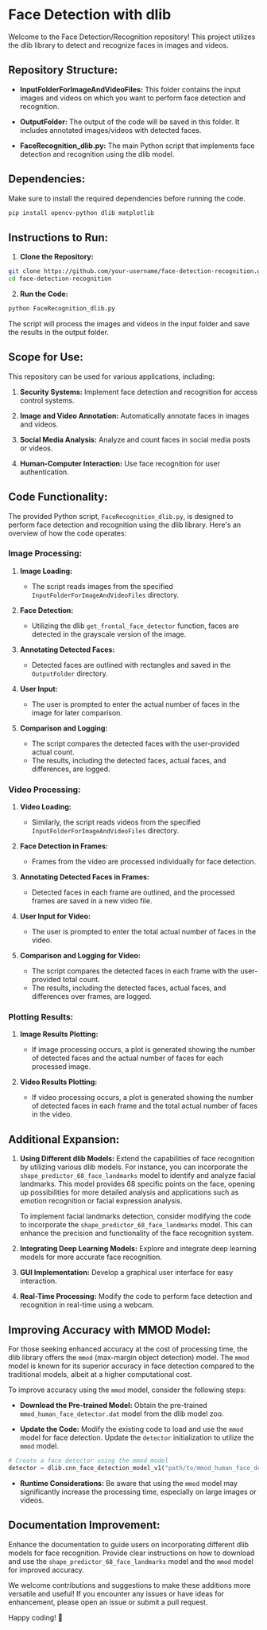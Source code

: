 # Face Detection with dlib

Welcome to the Face Detection/Recognition repository! This project utilizes the dlib library to detect and recognize faces in images and videos.

## Repository Structure:

- **InputFolderForImageAndVideoFiles:** This folder contains the input images and videos on which you want to perform face detection and recognition.

- **OutputFolder:** The output of the code will be saved in this folder. It includes annotated images/videos with detected faces.

- **FaceRecognition_dlib.py:** The main Python script that implements face detection and recognition using the dlib model.

## Dependencies:

Make sure to install the required dependencies before running the code.

```bash
pip install opencv-python dlib matplotlib
```

## Instructions to Run:

1. **Clone the Repository:**

```bash
git clone https://github.com/your-username/face-detection-recognition.git
cd face-detection-recognition
```

2. **Run the Code:**

```bash
python FaceRecognition_dlib.py
```

The script will process the images and videos in the input folder and save the results in the output folder.

## Scope for Use:

This repository can be used for various applications, including:

1. **Security Systems:** Implement face detection and recognition for access control systems.

2. **Image and Video Annotation:** Automatically annotate faces in images and videos.

3. **Social Media Analysis:** Analyze and count faces in social media posts or videos.

4. **Human-Computer Interaction:** Use face recognition for user authentication.

## Code Functionality:

The provided Python script, `FaceRecognition_dlib.py`, is designed to perform face detection and recognition using the dlib library. Here's an overview of how the code operates:

### Image Processing:

1. **Image Loading:**
   - The script reads images from the specified `InputFolderForImageAndVideoFiles` directory.

2. **Face Detection:**
   - Utilizing the dlib `get_frontal_face_detector` function, faces are detected in the grayscale version of the image.

3. **Annotating Detected Faces:**
   - Detected faces are outlined with rectangles and saved in the `OutputFolder` directory.

4. **User Input:**
   - The user is prompted to enter the actual number of faces in the image for later comparison.

5. **Comparison and Logging:**
   - The script compares the detected faces with the user-provided actual count.
   - The results, including the detected faces, actual faces, and differences, are logged.

### Video Processing:

1. **Video Loading:**
   - Similarly, the script reads videos from the specified `InputFolderForImageAndVideoFiles` directory.

2. **Face Detection in Frames:**
   - Frames from the video are processed individually for face detection.

3. **Annotating Detected Faces in Frames:**
   - Detected faces in each frame are outlined, and the processed frames are saved in a new video file.

4. **User Input for Video:**
   - The user is prompted to enter the total actual number of faces in the video.

5. **Comparison and Logging for Video:**
   - The script compares the detected faces in each frame with the user-provided total count.
   - The results, including the detected faces, actual faces, and differences over frames, are logged.

### Plotting Results:

1. **Image Results Plotting:**
   - If image processing occurs, a plot is generated showing the number of detected faces and the actual number of faces for each processed image.

2. **Video Results Plotting:**
   - If video processing occurs, a plot is generated showing the number of detected faces in each frame and the total actual number of faces in the video.

## Additional Expansion:

1. **Using Different dlib Models:**
   Extend the capabilities of face recognition by utilizing various dlib models. For instance, you can incorporate the `shape_predictor_68_face_landmarks` model to identify and analyze facial landmarks. This model provides 68 specific points on the face, opening up possibilities for more detailed analysis and applications such as emotion recognition or facial expression analysis.

   To implement facial landmarks detection, consider modifying the code to incorporate the `shape_predictor_68_face_landmarks` model. This can enhance the precision and functionality of the face recognition system.

2. **Integrating Deep Learning Models:**
   Explore and integrate deep learning models for more accurate face recognition.

3. **GUI Implementation:**
   Develop a graphical user interface for easy interaction.

4. **Real-Time Processing:**
   Modify the code to perform face detection and recognition in real-time using a webcam.

## Improving Accuracy with MMOD Model:

For those seeking enhanced accuracy at the cost of processing time, the dlib library offers the `mmod` (max-margin object detection) model. The `mmod` model is known for its superior accuracy in face detection compared to the traditional models, albeit at a higher computational cost.

To improve accuracy using the `mmod` model, consider the following steps:

- **Download the Pre-trained Model:**
  Obtain the pre-trained `mmod_human_face_detector.dat` model from the dlib model zoo.

- **Update the Code:**
  Modify the existing code to load and use the `mmod` model for face detection. Update the `detector` initialization to utilize the `mmod` model.

```python
# Create a face detector using the mmod model
detector = dlib.cnn_face_detection_model_v1("path/to/mmod_human_face_detector.dat")
```

- **Runtime Considerations:**
  Be aware that using the `mmod` model may significantly increase the processing time, especially on large images or videos.

## Documentation Improvement:

Enhance the documentation to guide users on incorporating different dlib models for face recognition. Provide clear instructions on how to download and use the `shape_predictor_68_face_landmarks` model and the `mmod` model for improved accuracy.

We welcome contributions and suggestions to make these additions more versatile and useful! If you encounter any issues or have ideas for enhancement, please open an issue or submit a pull request.

Happy coding! 🚀
